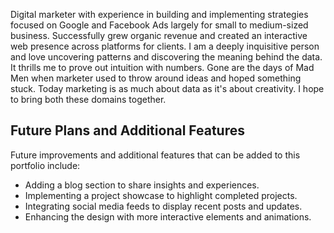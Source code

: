Digital marketer with experience in building and implementing strategies focused on Google and Facebook Ads largely for small to medium-sized business. Successfully grew organic revenue and created an interactive web presence across platforms for clients.  I am a deeply inquisitive person and love uncovering patterns and discovering the meaning behind the data. It thrills me to prove out intuition with numbers. Gone are the days of Mad Men when marketer used to throw around ideas and hoped something stuck. Today marketing is as much about data as it's about creativity. I hope to bring both these domains together. 

## Future Plans and Additional Features

Future improvements and additional features that can be added to this portfolio include:

* Adding a blog section to share insights and experiences.
* Implementing a project showcase to highlight completed projects.
* Integrating social media feeds to display recent posts and updates.
* Enhancing the design with more interactive elements and animations.
